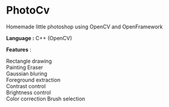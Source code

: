 # PhotoCv
Homemade little photoshop using OpenCV and OpenFramework

**Language :**
C++ (OpenCV)

**Features** :

  Rectangle drawing  
  Painting
  Eraser  
  Gaussian bluring  
  Foreground extraction  
  Contrast control  
  Brightness control  
  Color correction
  Brush selection
